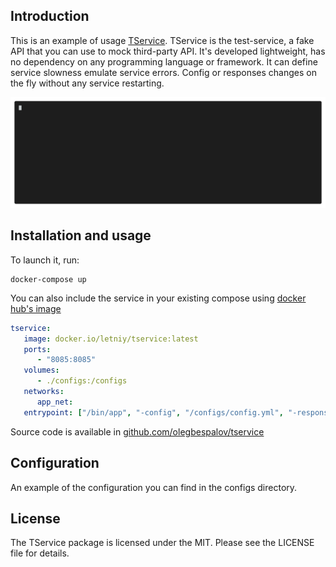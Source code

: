 Introduction
------------

This is an example of usage [TService](https://github.com/olegbespalov/tservice). TService is the test-service, a fake API that you can use to mock third-party API. It's developed lightweight, has no dependency on any programming language or framework.  It can define service slowness emulate service errors. Config or responses changes on the fly without any service restarting.

<p align="center"><img src="/assets/usage.gif?raw=true"/></p>


Installation and usage
-------------

To launch it, run:

    docker-compose up

You can also include the service in your existing compose using [docker hub's image](https://hub.docker.com/repository/docker/letniy/tservice)

```yml
tservice:
   image: docker.io/letniy/tservice:latest
   ports:
      - "8085:8085"
   volumes:
      - ./configs:/configs
   networks:
      app_net:
   entrypoint: ["/bin/app", "-config", "/configs/config.yml", "-responsePath", "/configs/responses", "-port", "8085"]
```

Source code is available in [github.com/olegbespalov/tservice](https://github.com/olegbespalov/tservice)

Configuration
-------------

An example of the configuration you can find in the configs directory.

License
-------

The TService package is licensed under the MIT. Please see the LICENSE file for details.